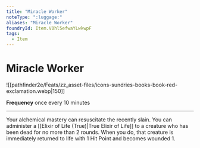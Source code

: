 ```yaml
---
title: "Miracle Worker"
noteType: ":luggage:"
aliases: "Miracle Worker"
foundryId: Item.V0hl5efwaYLwkwpF
tags:
  - Item
---
```


# Miracle Worker
![[pathfinder2e/Feats/zz_asset-files/icons-sundries-books-book-red-exclamation.webp|150]]

**Frequency** once every 10 minutes

* * *

Your alchemical mastery can resuscitate the recently slain. You can administer a [[Elixir of Life (True)|True Elixir of Life]] to a creature who has been dead for no more than 2 rounds. When you do, that creature is immediately returned to life with 1 Hit Point and becomes wounded 1.
